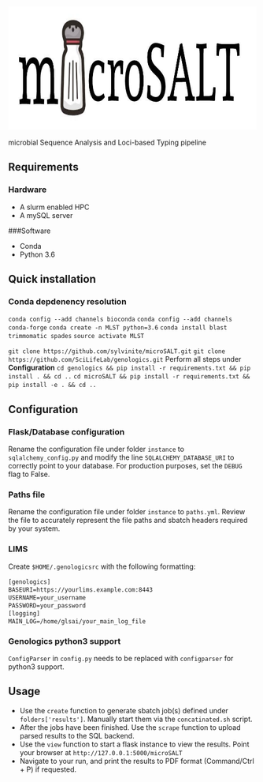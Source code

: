 <p align="center">
  <a href="https://github.com/sylvinite/microSALT">
    <img width="1000" height="250" src="artwork/microsalt.jpg"/>
  </a>
</p>

microbial Sequence Analysis and Loci-based Typing pipeline
## Requirements
### Hardware
* A slurm enabled HPC
* A mySQL server

###Software
* Conda
* Python 3.6

## Quick installation
### Conda depdenency resolution
`conda config --add channels bioconda`
`conda config --add channels conda-forge`
`conda create -n MLST python=3.6`
`conda install blast trimmomatic spades`
`source activate MLST`

`git clone https://github.com/sylvinite/microSALT.git`
`git clone https://github.com/SciLifeLab/genologics.git`
Perform all steps under __Configuration__
`cd genologics && pip install -r requirements.txt && pip install . && cd ..`
`cd microSALT && pip install -r requirements.txt && pip install -e . && cd ..`

## Configuration
### Flask/Database configuration
Rename the configuration file under folder `instance` to `sqlalchemy_config.py` and modify the line `SQLALCHEMY_DATABASE_URI` to correctly point to your database. For production purposes, set the `DEBUG` flag to False.

### Paths file
Rename the configuration file under folder `instance` to `paths.yml`. Review the file to accurately represent the file paths and sbatch headers required by your system.

### LIMS
Create `$HOME/.genologicsrc` with the following formatting:
```
[genologics]
BASEURI=https://yourlims.example.com:8443
USERNAME=your_username
PASSWORD=your_password
[logging]
MAIN_LOG=/home/glsai/your_main_log_file
```

### Genologics python3 support
`ConfigParser` in `config.py` needs to be replaced with `configparser` for python3 support.

## Usage
* Use the `create` function to generate sbatch job(s) defined under `folders['results']`. Manually start them via the `concatinated.sh` script.
* After the jobs have been finished. Use the `scrape` function to upload parsed results to the SQL backend.
* Use the `view` function to start a flask instance to view the results. Point your browser at `http://127.0.0.1:5000/microSALT`
* Navigate to your run, and print the results to PDF format (Command/Ctrl + P) if requested.
